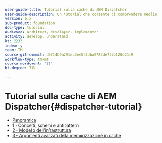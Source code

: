 ```yaml
---
user-guide-title: Tutorial sulla cache di AEM Dispatcher
user-guide-description: Un tutorial che consente di comprendere meglio come funziona Dispatcher e come utilizzarlo.
version: 6.x
sub-product: foundation
doc-type: tutorial
audience: architect, developer, implementer
activity: develop, understand
kt: 2233
index: y
team: TM
source-git-commit: d9714b9a291ec3ee5f3dba9723de72bb120d2149
workflow-type: tm+mt
source-wordcount: '36'
ht-degree: 75%

---
```



# Tutorial sulla cache di AEM Dispatcher{#dispatcher-tutorial}

+ [Panoramica](overview.md)
+ [1 - Concetti, schemi e antipattern](chapter-1.md)
+ [2 - Modello dell&#39;infrastruttura](chapter-2.md)
+ [3 - Argomenti avanzati della memorizzazione in cache](chapter-3.md)
